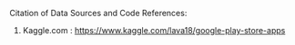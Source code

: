Citation of Data Sources and Code References:

1. Kaggle.com : https://www.kaggle.com/lava18/google-play-store-apps
